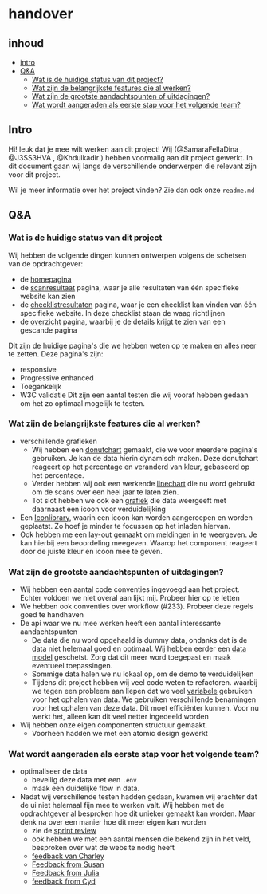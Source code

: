 # handover

## inhoud
- [intro](https://github.com/SamaraFellaDina/future-ready-design/blob/sammy-release-candidate/docs/handover.md#intro)
- [Q&A](https://github.com/SamaraFellaDina/future-ready-design/blob/sammy-release-candidate/docs/handover.md#qa)
  - [Wat is de huidige status van dit project?](https://github.com/SamaraFellaDina/future-ready-design/blob/sammy-release-candidate/docs/handover.md#wat-is-de-huidige-status-van-dit-project)
  - [Wat zijn de belangrijkste features die al werken?](https://github.com/SamaraFellaDina/future-ready-design/blob/sammy-release-candidate/docs/handover.md#wat-zijn-de-belangrijkste-features-die-al-werken)
  - [Wat zijn de grootste aandachtspunten of uitdagingen?](https://github.com/SamaraFellaDina/future-ready-design/blob/sammy-release-candidate/docs/handover.md#wat-zijn-de-grootste-aandachtspunten-of-uitdagingen)
  - [Wat wordt aangeraden als eerste stap voor het volgende team?](https://github.com/SamaraFellaDina/future-ready-design/blob/sammy-release-candidate/docs/handover.md#wat-wordt-aangeraden-als-eerste-stap-voor-het-volgende-team)

## Intro
Hi! leuk dat je mee wilt werken aan dit project! Wij (@SamaraFellaDina , @J3SS3HVA , @Khdulkadir ) hebben voormalig aan dit project gewerkt. In dit document gaan wij langs de verschillende onderwerpen die relevant zijn voor dit project. 

Wil je meer informatie over het project vinden? Zie dan ook onze `readme.md`

## Q&A
### Wat is de huidige status van dit project
Wij hebben de volgende dingen kunnen ontwerpen volgens de schetsen van de opdrachtgever:
* de [homepagina](https://accessdash.agency.fdnd.nl)
* de [scanresultaat](https://accessdash.agency.fdnd.nl/nieuwekijk/overzicht) pagina, waar je alle resultaten van één specifieke website kan zien
* de [checklistresultaten](https://accessdash.agency.fdnd.nl/details) pagina, waar je een checklist kan vinden van één specifieke website. In deze checklist staan de waag richtlijnen
* de [overzicht](https://accessdash.agency.fdnd.nl/nieuwekijk/overzicht) pagina, waarbij je de details krijgt te zien van een gescande pagina

Dit zijn de huidige pagina's die we hebben weten op te maken en alles neer te zetten. Deze pagina's zijn:
* responsive
* Progressive enhanced
* Toegankelijk
* W3C validatie
Dit zijn een aantal testen die wij vooraf hebben gedaan om het zo optimaal mogelijk te testen. 

### Wat zijn de belangrijkste features die al werken?
* verschillende grafieken
  * Wij hebben een [donutchart](https://github.com/fdnd-agency/future-ready-design/blob/main/src/lib/ReusableComponents/Charts/DonutChart.svelte) gemaakt, die we voor meerdere pagina's gebruiken. Je kan de data hierin dynamisch maken. Deze donutchart reageert op het percentage en veranderd van kleur, gebaseerd op het percentage.
  * Verder hebben wij ook een werkende [linechart](https://github.com/fdnd-agency/future-ready-design/blob/main/src/lib/ReusableComponents/Charts/LineChart.svelte) die nu word gebruikt om de scans over een heel jaar te laten zien. 
  * Tot slot hebben we ook een [grafiek](https://github.com/fdnd-agency/future-ready-design/blob/main/src/lib/ReusableComponents/Charts/LineChart.svelte) die data weergeeft met daarnaast een icoon voor verduidelijking
* Een [Iconlibrary](https://github.com/fdnd-agency/future-ready-design/blob/main/src/lib/ReusableComponents/IconLibrary.svelte), waarin een icoon kan worden aangeroepen en worden geplaatst. Zo hoef je minder te focussen op het inladen hiervan. 
* Ook hebben me een [lay-out](https://github.com/fdnd-agency/future-ready-design/blob/main/src/lib/ReusableComponents/WarningSign.svelte) gemaakt om meldingen in te weergeven. Je kan hierbij een beoordeling meegeven. Waarop het component reageert door de juiste kleur en icoon mee te geven.

### Wat zijn de grootste aandachtspunten of uitdagingen?

* Wij hebben een aantal code conventies ingevoegd aan het project. Echter voldoen we niet overal aan lijkt mij. Probeer hier op te letten
* We hebben ook conventies over workflow (#233). Probeer deze regels goed te handhaven
* De api waar we nu mee werken heeft een aantal interessante aandachtspunten
  * De data die nu word opgehaald is dummy data, ondanks dat is de data niet helemaal goed en optimaal. Wij hebben eerder een [data model](https://github.com/users/SamaraFellaDina/projects/15/views/1?filterQuery=data+sch&pane=issue&itemId=81050867&issue=SamaraFellaDina%7Close-your-head-the-client-case%7C18) geschetst. Zorg dat dit meer word toegepast en maak eventueel toepassingen. 
  * Sommige data halen we nu lokaal op, om de demo te verduidelijken 
  * Tijdens dit project hebben wij veel code weten te refactoren. waarbij we tegen een probleem aan liepen dat we veel [variabele](https://github.com/users/SamaraFellaDina/projects/15/views/1?filterQuery=naamgeving&pane=issue&itemId=93514969&issue=SamaraFellaDina%7Cfuture-ready-design%7C157) gebruiken voor het ophalen van data. We gebruiken verschillende benamingen voor het ophalen van deze data. Dit moet efficiënter kunnen. Voor nu werkt het, alleen kan dit veel netter ingedeeld worden
* Wij hebben onze eigen componenten structuur gemaakt. 
  * Voorheen hadden we met een atomic design gewerkt  

### Wat wordt aangeraden als eerste stap voor het volgende team?
* optimaliseer de data
  * beveilig deze data met een `.env`
  * maak een duidelijke flow in data. 
* Nadat wij verschillende testen hadden gedaan, kwamen wij erachter dat de ui niet helemaal fijn mee te werken valt. Wij hebben met de opdrachtgever al besproken hoe dit unieker gemaakt kan worden. Maar denk na over een manier hoe dit meer eigen kan worden
  * zie de [sprint review](https://github.com/SamaraFellaDina/future-ready-design/issues/196)
  * ook hebben we met een aantal mensen die bekend zijn in het veld, besproken over wat de website nodig heeft
  * [feedback van Charley](https://github.com/SamaraFellaDina/future-ready-design/issues/195)
  * [Feedback from Susan](https://github.com/SamaraFellaDina/future-ready-design/issues/194)
  * [Feedback from Julia](https://github.com/SamaraFellaDina/future-ready-design/issues/193)
  * [feedback from Cyd](https://github.com/SamaraFellaDina/future-ready-design/issues/192)
